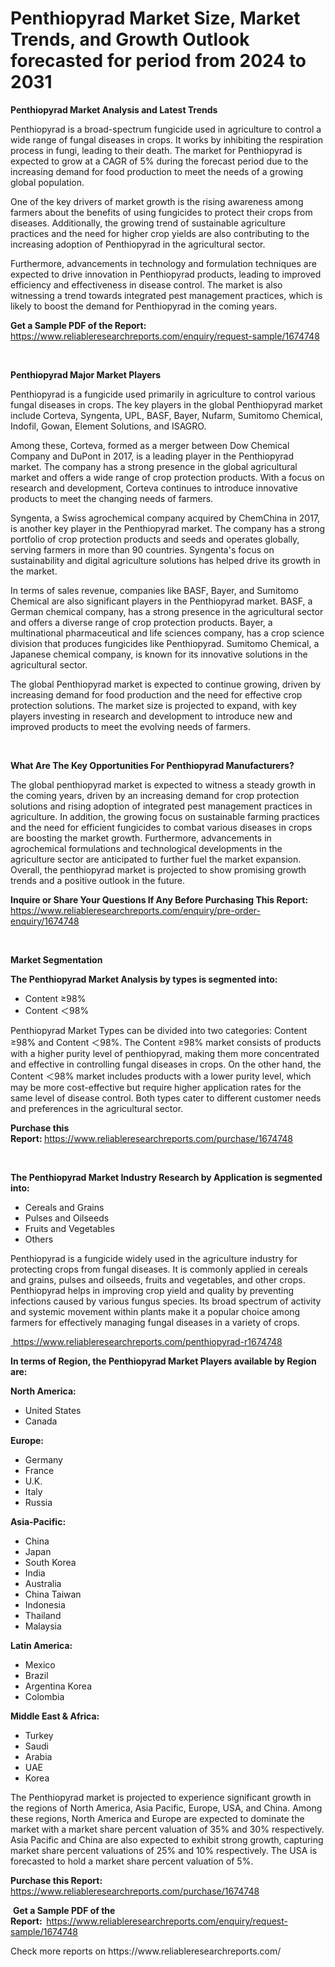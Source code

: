 <p><h1>Penthiopyrad Market Size, Market Trends, and Growth Outlook forecasted for period from 2024 to 2031</h1></p><p><strong>Penthiopyrad Market Analysis and Latest Trends</strong></p>
<p><p>Penthiopyrad is a broad-spectrum fungicide used in agriculture to control a wide range of fungal diseases in crops. It works by inhibiting the respiration process in fungi, leading to their death. The market for Penthiopyrad is expected to grow at a CAGR of 5% during the forecast period due to the increasing demand for food production to meet the needs of a growing global population.</p><p>One of the key drivers of market growth is the rising awareness among farmers about the benefits of using fungicides to protect their crops from diseases. Additionally, the growing trend of sustainable agriculture practices and the need for higher crop yields are also contributing to the increasing adoption of Penthiopyrad in the agricultural sector.</p><p>Furthermore, advancements in technology and formulation techniques are expected to drive innovation in Penthiopyrad products, leading to improved efficiency and effectiveness in disease control. The market is also witnessing a trend towards integrated pest management practices, which is likely to boost the demand for Penthiopyrad in the coming years.</p></p>
<p><strong>Get a Sample PDF of the Report:&nbsp;</strong> <a href="https://www.reliableresearchreports.com/enquiry/request-sample/1674748">https://www.reliableresearchreports.com/enquiry/request-sample/1674748</a></p>
<p>&nbsp;</p>
<p><strong>Penthiopyrad Major Market Players</strong></p>
<p><p>Penthiopyrad is a fungicide used primarily in agriculture to control various fungal diseases in crops. The key players in the global Penthiopyrad market include Corteva, Syngenta, UPL, BASF, Bayer, Nufarm, Sumitomo Chemical, Indofil, Gowan, Element Solutions, and ISAGRO.</p><p>Among these, Corteva, formed as a merger between Dow Chemical Company and DuPont in 2017, is a leading player in the Penthiopyrad market. The company has a strong presence in the global agricultural market and offers a wide range of crop protection products. With a focus on research and development, Corteva continues to introduce innovative products to meet the changing needs of farmers.</p><p>Syngenta, a Swiss agrochemical company acquired by ChemChina in 2017, is another key player in the Penthiopyrad market. The company has a strong portfolio of crop protection products and seeds and operates globally, serving farmers in more than 90 countries. Syngenta's focus on sustainability and digital agriculture solutions has helped drive its growth in the market.</p><p>In terms of sales revenue, companies like BASF, Bayer, and Sumitomo Chemical are also significant players in the Penthiopyrad market. BASF, a German chemical company, has a strong presence in the agricultural sector and offers a diverse range of crop protection products. Bayer, a multinational pharmaceutical and life sciences company, has a crop science division that produces fungicides like Penthiopyrad. Sumitomo Chemical, a Japanese chemical company, is known for its innovative solutions in the agricultural sector.</p><p>The global Penthiopyrad market is expected to continue growing, driven by increasing demand for food production and the need for effective crop protection solutions. The market size is projected to expand, with key players investing in research and development to introduce new and improved products to meet the evolving needs of farmers.</p></p>
<p>&nbsp;</p>
<p><strong>What Are The Key Opportunities For Penthiopyrad Manufacturers?</strong></p>
<p><p>The global penthiopyrad market is expected to witness a steady growth in the coming years, driven by an increasing demand for crop protection solutions and rising adoption of integrated pest management practices in agriculture. In addition, the growing focus on sustainable farming practices and the need for efficient fungicides to combat various diseases in crops are boosting the market growth. Furthermore, advancements in agrochemical formulations and technological developments in the agriculture sector are anticipated to further fuel the market expansion. Overall, the penthiopyrad market is projected to show promising growth trends and a positive outlook in the future.</p></p>
<p><strong>Inquire or Share Your Questions If Any Before Purchasing This Report:</strong> <a href="https://www.reliableresearchreports.com/enquiry/pre-order-enquiry/1674748">https://www.reliableresearchreports.com/enquiry/pre-order-enquiry/1674748</a></p>
<p>&nbsp;</p>
<p><strong>Market Segmentation</strong></p>
<p><strong>The Penthiopyrad Market Analysis by types is segmented into:</strong></p>
<p><ul><li>Content ≥98%</li><li>Content ＜98%</li></ul></p>
<p><p>Penthiopyrad Market Types can be divided into two categories: Content ≥98% and Content ＜98%. The Content ≥98% market consists of products with a higher purity level of penthiopyrad, making them more concentrated and effective in controlling fungal diseases in crops. On the other hand, the Content ＜98% market includes products with a lower purity level, which may be more cost-effective but require higher application rates for the same level of disease control. Both types cater to different customer needs and preferences in the agricultural sector.</p></p>
<p><strong>Purchase this Report:&nbsp;</strong><a href="https://www.reliableresearchreports.com/purchase/1674748">https://www.reliableresearchreports.com/purchase/1674748</a></p>
<p>&nbsp;</p>
<p><strong>The Penthiopyrad Market Industry Research by Application is segmented into:</strong></p>
<p><ul><li>Cereals and Grains</li><li>Pulses and Oilseeds</li><li>Fruits and Vegetables</li><li>Others</li></ul></p>
<p><p>Penthiopyrad is a fungicide widely used in the agriculture industry for protecting crops from fungal diseases. It is commonly applied in cereals and grains, pulses and oilseeds, fruits and vegetables, and other crops. Penthiopyrad helps in improving crop yield and quality by preventing infections caused by various fungus species. Its broad spectrum of activity and systemic movement within plants make it a popular choice among farmers for effectively managing fungal diseases in a variety of crops.</p></p>
<p><a href="https://www.reliableresearchreports.com/penthiopyrad-r1674748">&nbsp;https://www.reliableresearchreports.com/penthiopyrad-r1674748</a></p>
<p><strong>In terms of Region, the Penthiopyrad Market Players available by Region are:</strong></p>
<p>
    <p> <strong> North America: </strong>
        <ul>
            <li>United States</li>
            <li>Canada</li>
        </ul>
        </p> 
    <p> <strong> Europe: </strong>
        <ul>
            <li>Germany</li>
            <li>France</li>
            <li>U.K.</li>
            <li>Italy</li>
            <li>Russia</li>
        </ul>
        </p> 
    <p> <strong> Asia-Pacific: </strong>
        <ul>
            <li>China</li>
            <li>Japan</li>
            <li>South Korea</li>
            <li>India</li>
            <li>Australia</li>
            <li>China Taiwan</li>
            <li>Indonesia</li>
            <li>Thailand</li>
            <li>Malaysia</li>
        </ul>
        </p> 
    <p> <strong> Latin America: </strong>
        <ul>
            <li>Mexico</li>
            <li>Brazil</li>
            <li>Argentina Korea</li>
            <li>Colombia</li>
        </ul>
        </p> 
    <p> <strong> Middle East & Africa: </strong>
        <ul>
            <li>Turkey</li>
            <li>Saudi</li>
            <li>Arabia</li>
            <li>UAE</li>
            <li>Korea</li>
        </ul>
    </p>
    </p>
<p><p>The Penthiopyrad market is projected to experience significant growth in the regions of North America, Asia Pacific, Europe, USA, and China. Among these regions, North America and Europe are expected to dominate the market with a market share percent valuation of 35% and 30% respectively. Asia Pacific and China are also expected to exhibit strong growth, capturing market share percent valuations of 25% and 10% respectively. The USA is forecasted to hold a market share percent valuation of 5%.</p></p>
<p><strong>Purchase this Report: </strong><a href="https://www.reliableresearchreports.com/purchase/1674748">https://www.reliableresearchreports.com/purchase/1674748</a></p>
<p>&nbsp;<strong>Get a Sample PDF of the Report:&nbsp;&nbsp;</strong><a href="https://www.reliableresearchreports.com/enquiry/request-sample/1674748">https://www.reliableresearchreports.com/enquiry/request-sample/1674748</a></p>
<p><strong></strong></p>
<p>Check more reports on https://www.reliableresearchreports.com/</p>
